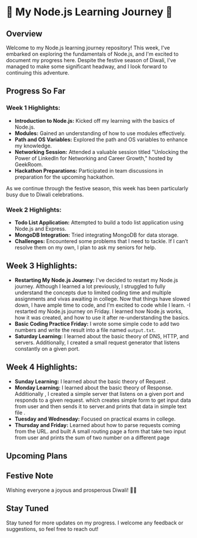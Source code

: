 # 🚀 My Node.js Learning Journey 🚀

## Overview

Welcome to my Node.js learning journey repository! This week, I've embarked on exploring the fundamentals of Node.js, and I'm excited to document my progress here. Despite the festive season of Diwali, I've managed to make some significant headway, and I look forward to continuing this adventure.

## Progress So Far

### Week 1 Highlights:

- **Introduction to Node.js:** Kicked off my learning with the basics of Node.js.
- **Modules:** Gained an understanding of how to use modules effectively.
- **Path and OS Variables:** Explored the path and OS variables to enhance my knowledge.
- **Networking Session:** Attended a valuable session titled "Unlocking the Power of LinkedIn for Networking and Career Growth," hosted by GeekRoom.
- **Hackathon Preparations:** Participated in team discussions in preparation for the upcoming hackathon.

As we continue through the festive season, this week has been particularly busy due to Diwali celebrations.

### Week 2 Highlights:

- **Todo List Application:** Attempted to build a todo list application using Node.js and Express.
- **MongoDB Integration:** Tried integrating MongoDB for data storage.
- **Challenges:** Encountered some problems that I need to tackle. If I can’t resolve them on my own, I plan to ask my seniors for help.

## Week 3 Highlights:

- **Restarting My Node.js Journey:** I've decided to restart my Node.js journey. Although I learned a lot previously, I struggled to fully understand the concepts due to limited coding time and multiple assignments and vivas awaiting in college. Now that things have slowed down, I have ample time to code, and I’m excited to code while I learn.
  -I restarted my Node.js journey on Friday. I learned how Node.js works, how it was created, and how to use it after re-understanding the basics.
- **Basic Coding Practice Friday:** I wrote some simple code to add two numbers and write the result into a file named `output.txt`.
- **Saturday Learning:** I learned about the basic theory of DNS, HTTP, and servers. Additionally, I created a small request generator that listens constantly on a given port.

## Week 4 Highlights:

- **Sunday Learning:** I learned about the basic theory of Request .
- **Monday Learning:** I learned about the basic theory of Response. Additionally , I created a simple server that listens on a given port and responds to a given request. which creates simple form to get input data from user and then sends it to server.and prints that data in simple text file .
- **Tuesday and Wednesday:** Focused on practical exams in college.
- **Thursday and Friday:** Learned about how to parse requests coming from the URL. and built A small routing page a form that take two input from user and prints the sum of two number on a different page

## Upcoming Plans

## Festive Note

Wishing everyone a joyous and prosperous Diwali! 🌟✨

## Stay Tuned

Stay tuned for more updates on my progress. I welcome any feedback or suggestions, so feel free to reach out!

